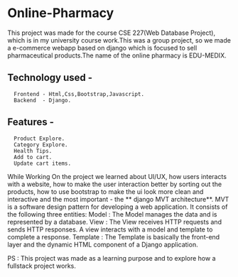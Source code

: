 # Online-Pharmacy
This project was made for the course CSE 227(Web Database Project), which is in my university course work.This was a group project, so we made a e-commerce webapp based on django which is focused to sell pharmaceutical products.The name of the online pharmacy is EDU-MEDIX.

## Technology used -
      Frontend - Html,Css,Bootstrap,Javascript.
      Backend  - Django.
## Features - 
      Product Explore.
      Category Explore.
      Health Tips.
      Add to cart.
      Update cart items.


While Working On the project we learned about UI/UX, how users interacts with a website, how to make the user interaction better by sorting out the products, how to use bootstrap to make the ui look more clean and interactive and the most important -  the ** django MVT architecture**. MVT is a software design pattern for developing a web application. It consists of the following three entities:
      Model : The Model manages the data and is represented by a database. 
      View  : The View receives HTTP requests and sends HTTP responses. A view interacts with a model and template to complete a response.
      Template : The Template is basically the front-end layer and the dynamic HTML component of a Django application.
            

PS : This project was made as a learning purpose and to explore how a fullstack project works.

  
